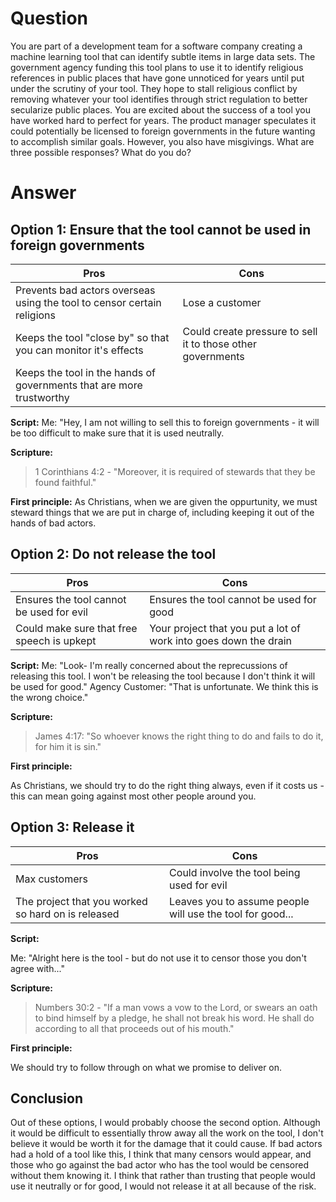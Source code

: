 # Question

You are part of a development team for a software company creating a machine learning tool that can identify subtle items in large data sets. 
The government agency funding this tool plans to use it to identify religious references in public places that have gone unnoticed for years until 
put under the scrutiny of your tool. They hope to stall religious conflict by removing whatever your tool identifies through strict regulation to better 
secularize public places. You are excited about the success of a tool you have worked hard to perfect for years. 
The product manager speculates it could potentially be licensed to foreign governments in the future wanting to accomplish similar goals.
However, you also have misgivings. What are three possible responses? What do you do?

# Answer

## Option 1: Ensure that the tool cannot be used in foreign governments

| Pros | Cons |
|------|-----|
| Prevents bad actors overseas using the tool to censor certain religions | Lose a customer |
| Keeps the tool "close by" so that you can monitor it's effects | Could create pressure to sell it to those other governments |
| Keeps the tool in the hands of governments that are more trustworthy |  |

**Script:**
Me: "Hey, I am not willing to sell this to foreign governments - it will be too difficult to make sure that it is used neutrally.

**Scripture:**

>  1 Corinthians 4:2 - "Moreover, it is required of stewards that they be found faithful." 

**First principle:**
As Christians, when we are given the oppurtunity, we must steward things that we are put in charge of, including keeping it out of the hands of bad actors. 

## Option 2: Do not release the tool

| Pros | Cons |
|------|-----|
| Ensures the tool cannot be used for evil | Ensures the tool cannot be used for good |
| Could make sure that free speech is upkept | Your project that you put a lot of work into goes down the drain |

**Script:**
Me: "Look- I'm really concerned about the reprecussions of releasing this tool. I won't be releasing the tool because I don't think it will be used for good."
Agency Customer: "That is unfortunate. We think this is the wrong choice."

**Scripture:**

> James 4:17: "So whoever knows the right thing to do and fails to do it, for him it is sin."

**First principle:**

As Christians, we should try to do the right thing always, even if it costs us - this can mean going against most other people around you.

## Option 3: Release it


| Pros | Cons |
|------|-----|
| Max customers | Could involve the tool being used for evil |
| The project that you worked so hard on is released | Leaves you to assume people will use the tool for good... |

**Script:**

Me: "Alright here is the tool - but do not use it to censor those you don't agree with..."

**Scripture:**

 > Numbers 30:2 - "If a man vows a vow to the Lord, or swears an oath to bind himself by a pledge, he shall not break his word. He shall do according to all that proceeds out of his mouth."
 
**First principle:**

We should try to follow through on what we promise to deliver on.

## Conclusion

Out of these options, I would probably choose the second option. Although it would be difficult to essentially throw away all the work on the tool, I don't believe it would be worth it for the
damage that it could cause. If bad actors had a hold of a tool like this, I think that many censors would appear, and those who go against the bad actor who has the tool
would be censored without them knowing it. I think that rather than trusting that people would use it neutrally or for good, I would not release it at all because of the risk.
